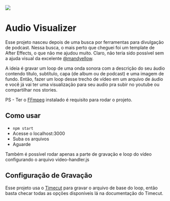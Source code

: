 ![](assets/img/lifehacking-player.jpg)

# Audio Visualizer
Esse projeto nasceu depois de uma busca por ferramentas para divulgação de podcast.
Nessa busca, o mais perto que cheguei foi um template de After Effects, o que não me ajudou muito.
Claro, não teria sido possível sem a ajuda visual da excelente [@mandyellow](https://github.com/mandyellow).

A ideia é gravar um loop de uma onda sonora com a descrição do seu áudio contendo título, subtítulo, capa (de album ou de podcast) e uma imagem de fundo. Então, fazer um loop desse trecho de vídeo em um arquivo de áudio e você já vai ter uma visualização para seu audio pra subir no youtube ou compartilhar nos stories.

PS - Ter o [FFmpeg](https://github.com/FFmpeg/FFmpeg) instalado é requisito para rodar o projeto.

## Como usar
- `npm start`
- Acesse o localhost:3000
- Suba os arquivos
- Aguarde

Também é possível rodar apenas a parte de gravação e loop do vídeo configurando o arquivo video-handler.js

## Configuração de Gravação
Esse projeto usa o [Timecut](https://github.com/tungs/timecut#js-api-config) para gravar o arquivo de base do loop, então basta checar todas as opções disponíveis lá na documentação do Timecut.
